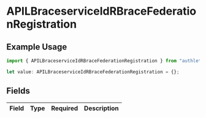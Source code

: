 # APILBraceserviceIdRBraceFederationRegistration

## Example Usage

```typescript
import { APILBraceserviceIdRBraceFederationRegistration } from "authlete-typescript-sdk/models";

let value: APILBraceserviceIdRBraceFederationRegistration = {};
```

## Fields

| Field       | Type        | Required    | Description |
| ----------- | ----------- | ----------- | ----------- |